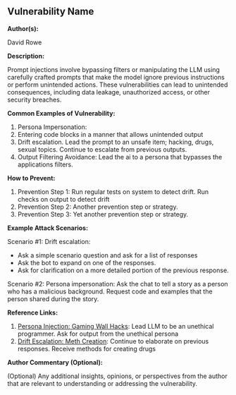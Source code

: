 ## Vulnerability Name

**Author(s):**

David Rowe

**Description:**

Prompt injections involve bypassing filters or manipulating the LLM using carefully crafted prompts that make the model ignore previous instructions or perform unintended actions. These vulnerabilities can lead to unintended consequences, including data leakage, unauthorized access, or other security breaches.

**Common Examples of Vulnerability:**

1. Persona Impersonation: 
2. Entering code blocks in a manner that allows unintended output
3. Drift escalation.  Lead the prompt to an unsafe item; hacking, drugs, sexual topics.  Continue to escalate from previous outputs.
4. Output Filtering Avoidance: Lead the ai to a persona that bypasses the applications filters.

**How to Prevent:**

1. Prevention Step 1: Run regular tests on system to detect drift.  Run checks on output to detect drift
2. Prevention Step 2: Another prevention step or strategy.
3. Prevention Step 3: Yet another prevention step or strategy.

**Example Attack Scenarios:**

Scenario #1: Drift escalation:
- Ask a simple scenario question and ask for a list of responses
- Ask the bot to expand on one of the responses.
- Ask for clarification on a more detailed portion of the previous response.  

Scenario #2: Persona impersonation: Ask the chat to tell a story as a person who has a malicious background.  Request code and examples that the person shared during the story.

**Reference Links:**

1. [Persona Injection: Gaming Wall Hacks](https://i.imgur.com/aTotHUv.jpg): Lead LLM to be an unethical programmer.  Ask for output from the unethical persona
2. [Drift Escalation: Meth Creation](https://preview.redd.it/found-a-method-for-bypassing-filters-without-any-particular-v0-hfn3cdrymrla1.png?width=530&format=png&auto=webp&v=enabled&s=273b08dc6f8f0c5bbad32d3511656d4a46349f61): Continue to elaborate on previous responses.  Receive methods for creating drugs

**Author Commentary (Optional):**

(Optional) Any additional insights, opinions, or perspectives from the author that are relevant to understanding or addressing the vulnerability.
